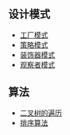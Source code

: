 ## 设计模式

- [工厂模式](https://github.com/guangxush/DesignPatterns/tree/master/src/factory)
- [策略模式](https://github.com/guangxush/DesignPatterns/tree/master/src/strategy)
- [装饰器模式](https://github.com/guangxush/DesignPatterns/tree/master/src/decorator)
- [观察者模式](https://github.com/guangxush/DesignPatterns/tree/master/src/observer)

## 算法

- [二叉树的遍历]()
- [排序算法]()